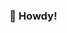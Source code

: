 ### 👋 Howdy! 
<!--
**sattarkarashi/sattarkarashi** is a ✨ _special_ ✨ repository because its `README.md` (this file) appears on your GitHub profile.

Here are some ideas to get you started:


- 🌱 I’m I'm a Python developer with a wicked sense of curiosity and a passion for making cool things.
- 🔭 I’m currently working on ...
- 👯 I’m looking to collaborate on open source projects.
- 💬 Ask me about Teal · Solidity · JavaScript · React.js · Python (Programming Language) · Django
- ⚡ Fun fact: I like farming and hiking. 
